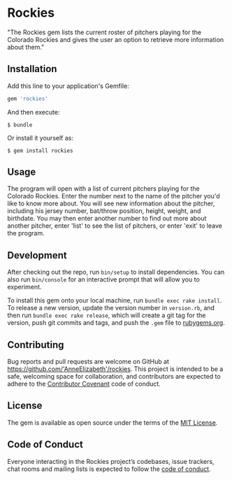 # Rockies

"The Rockies gem lists the current roster of pitchers playing for the Colorado Rockies and gives the user an option to retrieve more information about them."

## Installation

Add this line to your application's Gemfile:

```ruby
gem 'rockies'
```

And then execute:

    $ bundle

Or install it yourself as:

    $ gem install rockies

## Usage

The program will open with a list of current pitchers playing for the Colorado Rockies. Enter the number next to the name of the pitcher you'd like to know more about. You will see new information about the pitcher, including his jersey number, bat/throw position, height, weight, and birthdate. You may then enter another number to find out more about another pitcher, enter 'list' to see the list of pitchers, or enter 'exit' to leave the program.

## Development

After checking out the repo, run `bin/setup` to install dependencies. You can also run `bin/console` for an interactive prompt that will allow you to experiment.

To install this gem onto your local machine, run `bundle exec rake install`. To release a new version, update the version number in `version.rb`, and then run `bundle exec rake release`, which will create a git tag for the version, push git commits and tags, and push the `.gem` file to [rubygems.org](https://rubygems.org).

## Contributing

Bug reports and pull requests are welcome on GitHub at https://github.com/'AnneElizabeth'/rockies. This project is intended to be a safe, welcoming space for collaboration, and contributors are expected to adhere to the [Contributor Covenant](http://contributor-covenant.org) code of conduct.

## License

The gem is available as open source under the terms of the [MIT License](https://opensource.org/licenses/MIT).

## Code of Conduct

Everyone interacting in the Rockies project’s codebases, issue trackers, chat rooms and mailing lists is expected to follow the [code of conduct](https://github.com/'AnneElizabeth'/rockies/blob/master/CODE_OF_CONDUCT.md).
